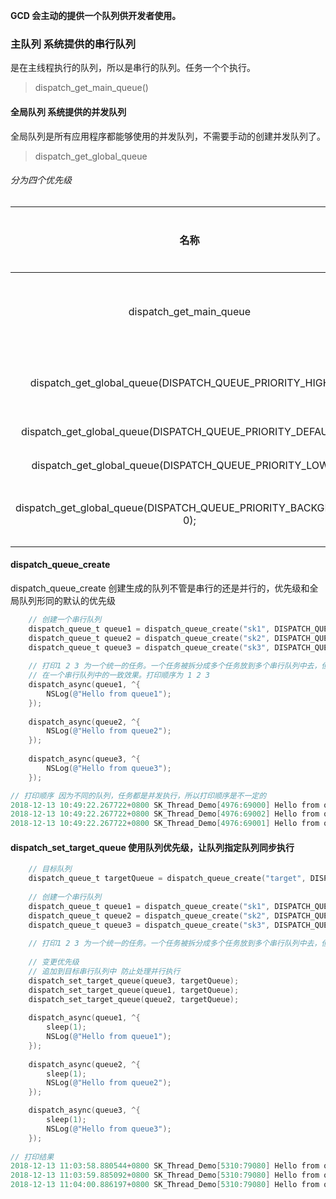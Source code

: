 

**GCD 会主动的提供一个队列供开发者使用。**



### 主队列 系统提供的串行队列

是在主线程执行的队列，所以是串行的队列。任务一个个执行。

> dispatch_get_main_queue()



#### 全局队列 系统提供的并发队列

全局队列是所有应用程序都能够使用的并发队列，不需要手动的创建并发队列了。

> dispatch_get_global_queue

###### 分为四个优先级

|                             名称                             | 执行方式 |    备注    |
| :----------------------------------------------------------: | :------: | :--------: |
|                   dispatch_get_main_queue                    |   串行   | 主线程执行 |
| dispatch_get_global_queue(DISPATCH_QUEUE_PRIORITY_HIGH, 0);  |   并发   |  优先级高  |
| dispatch_get_global_queue(DISPATCH_QUEUE_PRIORITY_DEFAULT, 0); |   并发   |    默认    |
|  dispatch_get_global_queue(DISPATCH_QUEUE_PRIORITY_LOW, 0);  |   并发   |     低     |
| dispatch_get_global_queue(DISPATCH_QUEUE_PRIORITY_BACKGROUND, 0); |   并发   |  后台执行  |





####  dispatch_queue_create

dispatch_queue_create 创建生成的队列不管是串行的还是并行的，优先级和全局队列形同的默认的优先级

```objective-c
    // 创建一个串行队列
    dispatch_queue_t queue1 = dispatch_queue_create("sk1", DISPATCH_QUEUE_SERIAL);
    dispatch_queue_t queue2 = dispatch_queue_create("sk2", DISPATCH_QUEUE_SERIAL);
    dispatch_queue_t queue3 = dispatch_queue_create("sk3", DISPATCH_QUEUE_SERIAL);
    
    // 打印1 2 3 为一个统一的任务。一个任务被拆分成多个任务放到多个串行队列中去，但是执行顺序还是要保持和
    // 在一个串行队列中的一致效果。打印顺序为 1 2 3
    dispatch_async(queue1, ^{
        NSLog(@"Hello from queue1");
    });
   
    dispatch_async(queue2, ^{
        NSLog(@"Hello from queue2");
    });
    
    dispatch_async(queue3, ^{
        NSLog(@"Hello from queue3");
    });

// 打印顺序 因为不同的队列，任务都是并发执行，所以打印顺序是不一定的
2018-12-13 10:49:22.267722+0800 SK_Thread_Demo[4976:69000] Hello from queue3
2018-12-13 10:49:22.267722+0800 SK_Thread_Demo[4976:69002] Hello from queue1
2018-12-13 10:49:22.267722+0800 SK_Thread_Demo[4976:69001] Hello from queue2

```





####  dispatch_set_target_queue 使用队列优先级，让队列指定队列同步执行

```objective-c
    // 目标队列
    dispatch_queue_t targetQueue = dispatch_queue_create("target", DISPATCH_QUEUE_SERIAL);
    
    // 创建一个串行队列
    dispatch_queue_t queue1 = dispatch_queue_create("sk1", DISPATCH_QUEUE_SERIAL);
    dispatch_queue_t queue2 = dispatch_queue_create("sk2", DISPATCH_QUEUE_SERIAL);
    dispatch_queue_t queue3 = dispatch_queue_create("sk3", DISPATCH_QUEUE_SERIAL);
    
    // 打印1 2 3 为一个统一的任务。一个任务被拆分成多个任务放到多个串行队列中去，但是执行顺序还是要保持和 在一个串行队列中的一致效果。例如说 打印顺序为 1 2 3
    
    // 变更优先级
    // 追加到目标串行队列中 防止处理并行执行
    dispatch_set_target_queue(queue3, targetQueue);
    dispatch_set_target_queue(queue1, targetQueue);
    dispatch_set_target_queue(queue2, targetQueue);
    
    dispatch_async(queue1, ^{
        sleep(1);
        NSLog(@"Hello from queue1");
    });
   
    dispatch_async(queue2, ^{
        sleep(1);
        NSLog(@"Hello from queue2");
    });

    dispatch_async(queue3, ^{
        sleep(1);
        NSLog(@"Hello from queue3");
    });
	
// 打印结果
2018-12-13 11:03:58.880544+0800 SK_Thread_Demo[5310:79080] Hello from queue1
2018-12-13 11:03:59.885092+0800 SK_Thread_Demo[5310:79080] Hello from queue2
2018-12-13 11:04:00.886197+0800 SK_Thread_Demo[5310:79080] Hello from queue3

```

